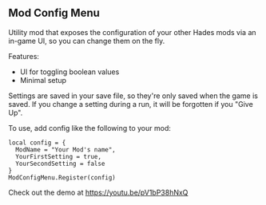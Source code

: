 Mod Config Menu
---------------

Utility mod that exposes the configuration of your
other Hades mods via an in-game UI, so you can change
them on the fly.

Features:
 - UI for toggling boolean values
 - Minimal setup

Settings are saved in your save file, so they're only
saved when the game is saved. If you change a setting
during a run, it will be forgotten if you "Give Up".

To use, add config like the following to your mod:

    local config = {
      ModName = "Your Mod's name",
      YourFirstSetting = true,
      YourSecondSetting = false 
    }
    ModConfigMenu.Register(config)

Check out the demo at https://youtu.be/pV1bP38hNxQ

